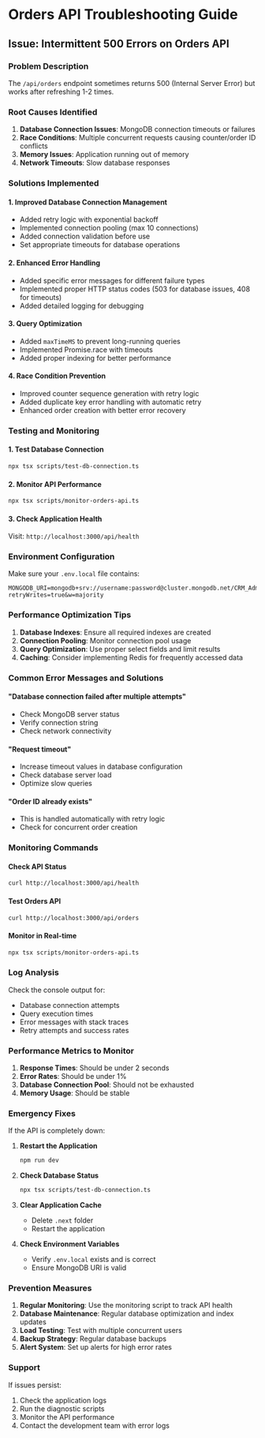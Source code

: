 # Orders API Troubleshooting Guide

## Issue: Intermittent 500 Errors on Orders API

### Problem Description
The `/api/orders` endpoint sometimes returns 500 (Internal Server Error) but works after refreshing 1-2 times.

### Root Causes Identified
1. **Database Connection Issues**: MongoDB connection timeouts or failures
2. **Race Conditions**: Multiple concurrent requests causing counter/order ID conflicts
3. **Memory Issues**: Application running out of memory
4. **Network Timeouts**: Slow database responses

### Solutions Implemented

#### 1. Improved Database Connection Management
- Added retry logic with exponential backoff
- Implemented connection pooling (max 10 connections)
- Added connection validation before use
- Set appropriate timeouts for database operations

#### 2. Enhanced Error Handling
- Added specific error messages for different failure types
- Implemented proper HTTP status codes (503 for database issues, 408 for timeouts)
- Added detailed logging for debugging

#### 3. Query Optimization
- Added `maxTimeMS` to prevent long-running queries
- Implemented Promise.race with timeouts
- Added proper indexing for better performance

#### 4. Race Condition Prevention
- Improved counter sequence generation with retry logic
- Added duplicate key error handling with automatic retry
- Enhanced order creation with better error recovery

### Testing and Monitoring

#### 1. Test Database Connection
```bash
npx tsx scripts/test-db-connection.ts
```

#### 2. Monitor API Performance
```bash
npx tsx scripts/monitor-orders-api.ts
```

#### 3. Check Application Health
Visit: `http://localhost:3000/api/health`

### Environment Configuration

Make sure your `.env.local` file contains:
```
MONGODB_URI=mongodb+srv://username:password@cluster.mongodb.net/CRM_AdminPanel?retryWrites=true&w=majority
```

### Performance Optimization Tips

1. **Database Indexes**: Ensure all required indexes are created
2. **Connection Pooling**: Monitor connection pool usage
3. **Query Optimization**: Use proper select fields and limit results
4. **Caching**: Consider implementing Redis for frequently accessed data

### Common Error Messages and Solutions

#### "Database connection failed after multiple attempts"
- Check MongoDB server status
- Verify connection string
- Check network connectivity

#### "Request timeout"
- Increase timeout values in database configuration
- Check database server load
- Optimize slow queries

#### "Order ID already exists"
- This is handled automatically with retry logic
- Check for concurrent order creation

### Monitoring Commands

#### Check API Status
```bash
curl http://localhost:3000/api/health
```

#### Test Orders API
```bash
curl http://localhost:3000/api/orders
```

#### Monitor in Real-time
```bash
npx tsx scripts/monitor-orders-api.ts
```

### Log Analysis

Check the console output for:
- Database connection attempts
- Query execution times
- Error messages with stack traces
- Retry attempts and success rates

### Performance Metrics to Monitor

1. **Response Times**: Should be under 2 seconds
2. **Error Rates**: Should be under 1%
3. **Database Connection Pool**: Should not be exhausted
4. **Memory Usage**: Should be stable

### Emergency Fixes

If the API is completely down:

1. **Restart the Application**
   ```bash
   npm run dev
   ```

2. **Check Database Status**
   ```bash
   npx tsx scripts/test-db-connection.ts
   ```

3. **Clear Application Cache**
   - Delete `.next` folder
   - Restart the application

4. **Check Environment Variables**
   - Verify `.env.local` exists and is correct
   - Ensure MongoDB URI is valid

### Prevention Measures

1. **Regular Monitoring**: Use the monitoring script to track API health
2. **Database Maintenance**: Regular database optimization and index updates
3. **Load Testing**: Test with multiple concurrent users
4. **Backup Strategy**: Regular database backups
5. **Alert System**: Set up alerts for high error rates

### Support

If issues persist:
1. Check the application logs
2. Run the diagnostic scripts
3. Monitor the API performance
4. Contact the development team with error logs
